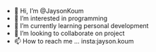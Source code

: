 - 👋 Hi, I’m @JaysonKoum
- 👀 I’m interested in programming 
- 🌱 I’m currently learning personal development 
- 💞️ I’m looking to collaborate on project
- 📫 How to reach me ...
insta:jayson.koum

<!---
JaysonKoum/JaysonKoum is a ✨ special ✨ repository because its `README.md` (this file) appears on your GitHub profile.
You can click the Preview link to take a look at your changes.
--->
